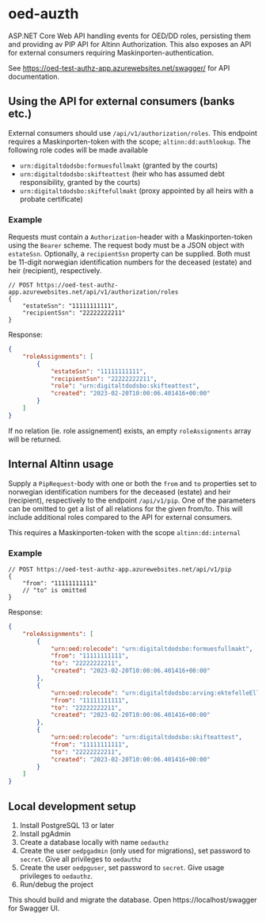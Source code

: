 # oed-auzth
ASP.NET Core Web API handling events for OED/DD roles, persisting them and providing av PIP API for Altinn Authorization. This also exposes an API for external consumers requiring Maskinporten-authentication.

See https://oed-test-authz-app.azurewebsites.net/swagger/ for API documentation.

## Using the API for external consumers (banks etc.)

External consumers should use `/api/v1/authorization/roles`. This endpoint requires a Maskinporten-token with the scope; `altinn:dd:authlookup`. The following role codes will be made available

* `urn:digitaltdodsbo:formuesfullmakt` (granted by the courts)
* `urn:digitaltdodsbo:skifteattest` (heir who has assumed debt responsibility, granted by the courts)
* `urn:digitaltdodsbo:skiftefullmakt` (proxy appointed by all heirs with a probate certificate)

### Example

Requests must contain a `Authorization`-header with a Maskinporten-token using the `Bearer` scheme. The request body must be a JSON object with `estateSsn`. Optionally, a `recipientSsn` property can be supplied. Both must be 11-digit norwegian identification numbers for the deceased (estate) and heir (recipient), respectively.

```jsonc
// POST https://oed-test-authz-app.azurewebsites.net/api/v1/authorization/roles
{
    "estateSsn": "11111111111",
    "recipientSsn": "22222222211"
}
```

Response:
```json
{
    "roleAssignments": [
        {
            "estateSsn": "11111111111",
            "recipientSsn": "22222222211",
            "role": "urn:digitaltdodsbo:skifteattest",
            "created": "2023-02-20T10:00:06.401416+00:00"
        }
    ]
}
```

If no relation (ie. role assignement) exists, an empty `roleAssignments` array will be returned.

## Internal Altinn usage 

Supply a `PipRequest`-body with one or both the `from` and `to` properties set to norwegian identification numbers for the deceased (estate) and heir (recipient), respectively to the endpoint `/api/v1/pip`. One of the parameters can be omitted to get a list of all relations for the given from/to. This will include additional roles compared to the API for external consumers.

This requires a Maskinporten-token with the scope `altinn:dd:internal`

### Example

```jsonc
// POST https://oed-test-authz-app.azurewebsites.net/api/v1/pip
{
    "from": "11111111111"
    // "to" is omitted
}
```

Response:
```json
{
    "roleAssignments": [
        {
            "urn:oed:rolecode": "urn:digitaltdodsbo:formuesfullmakt",
            "from": "11111111111",
            "to": "22222222211",
            "created": "2023-02-20T10:00:06.401416+00:00"
        },
        {
            "urn:oed:rolecode": "urn:digitaltdodsbo:arving:ektefelleEllerPartner",
            "from": "11111111111",
            "to": "22222222211",
            "created": "2023-02-20T10:00:06.401416+00:00"
        },
        {
            "urn:oed:rolecode": "urn:digitaltdodsbo:skifteattest",
            "from": "11111111111",
            "to": "22222222211",
            "created": "2023-02-20T10:00:06.401416+00:00"
        }
    ]
}
```


## Local development setup

1. Install PostgreSQL 13 or later
2. Install pgAdmin
4. Create a database locally with name `oedauthz`
3. Create the user `oedpgadmin` (only used for migrations), set password to `secret`. Give all privileges to `oedauthz`
4. Create the user `oedpguser`, set password to `secret`. Give usage privileges to `oedauthz`.
5. Run/debug the project

This should build and migrate the database. Open https://localhost/swagger for Swagger UI.
